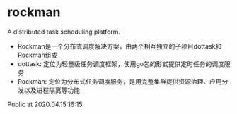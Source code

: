 # rockman
A distributed task scheduling platform.

* Rockman是一个分布式调度解决方案，由两个相互独立的子项目dottask和Rockman组成
* dottask: 定位为轻量级任务调度框架，使用go包的形式提供定时任务的调度服务
* Rockman: 定位为分布式任务调度服务，是用完整集群提供资源治理、应用分发以及进程隔离等功能

Public at 2020.04.15 16:15.
